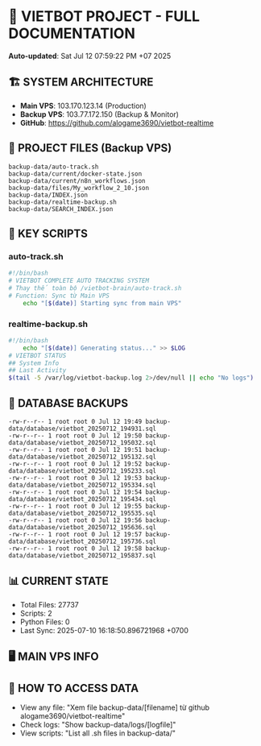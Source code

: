 # 🤖 VIETBOT PROJECT - FULL DOCUMENTATION
**Auto-updated**: Sat Jul 12 07:59:22 PM +07 2025

## 🏗️ SYSTEM ARCHITECTURE
- **Main VPS**: 103.170.123.14 (Production)
- **Backup VPS**: 103.77.172.150 (Backup & Monitor)
- **GitHub**: https://github.com/alogame3690/vietbot-realtime

## 📁 PROJECT FILES (Backup VPS)
```
backup-data/auto-track.sh
backup-data/current/docker-state.json
backup-data/current/n8n_workflows.json
backup-data/files/My_workflow_2_10.json
backup-data/INDEX.json
backup-data/realtime-backup.sh
backup-data/SEARCH_INDEX.json
```

## 🔧 KEY SCRIPTS
### auto-track.sh
```bash
#!/bin/bash
# VIETBOT COMPLETE AUTO TRACKING SYSTEM
# Thay thế toàn bộ /vietbot-brain/auto-track.sh
# Function: Sync từ Main VPS
    echo "[$(date)] Starting sync from main VPS"
```
### realtime-backup.sh
```bash
#!/bin/bash
    echo "[$(date)] Generating status..." >> $LOG
# VIETBOT STATUS
## System Info
## Last Activity
$(tail -5 /var/log/vietbot-backup.log 2>/dev/null || echo "No logs")
```

## 💾 DATABASE BACKUPS
```
-rw-r--r-- 1 root root 0 Jul 12 19:49 backup-data/database/vietbot_20250712_194931.sql
-rw-r--r-- 1 root root 0 Jul 12 19:50 backup-data/database/vietbot_20250712_195032.sql
-rw-r--r-- 1 root root 0 Jul 12 19:51 backup-data/database/vietbot_20250712_195132.sql
-rw-r--r-- 1 root root 0 Jul 12 19:52 backup-data/database/vietbot_20250712_195233.sql
-rw-r--r-- 1 root root 0 Jul 12 19:53 backup-data/database/vietbot_20250712_195334.sql
-rw-r--r-- 1 root root 0 Jul 12 19:54 backup-data/database/vietbot_20250712_195434.sql
-rw-r--r-- 1 root root 0 Jul 12 19:55 backup-data/database/vietbot_20250712_195535.sql
-rw-r--r-- 1 root root 0 Jul 12 19:56 backup-data/database/vietbot_20250712_195636.sql
-rw-r--r-- 1 root root 0 Jul 12 19:57 backup-data/database/vietbot_20250712_195736.sql
-rw-r--r-- 1 root root 0 Jul 12 19:58 backup-data/database/vietbot_20250712_195837.sql
```

## 📊 CURRENT STATE
- Total Files: 27737
- Scripts: 2
- Python Files: 0
- Last Sync: 2025-07-10 16:18:50.896721968 +0700

## 🖥️ MAIN VPS INFO


## 🚨 HOW TO ACCESS DATA
- View any file: "Xem file backup-data/[filename] từ github alogame3690/vietbot-realtime"
- Check logs: "Show backup-data/logs/[logfile]"
- View scripts: "List all .sh files in backup-data/"
